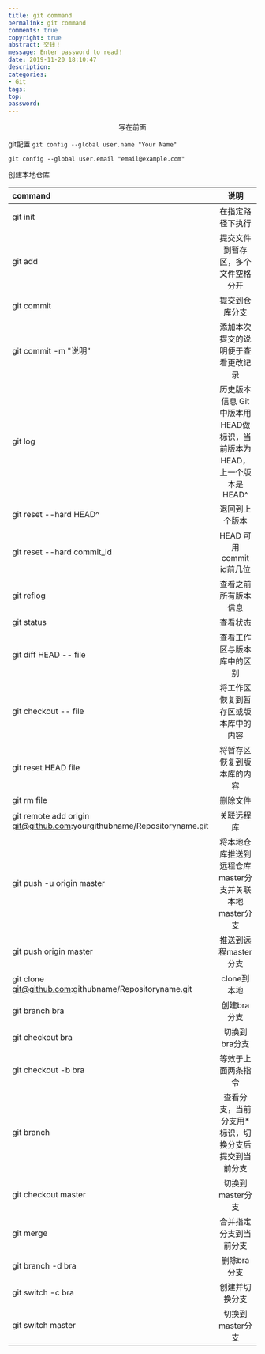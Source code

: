 ```yaml
---
title: git command
permalink: git command
comments: true
copyright: true
abstract: 交钱！
message: Enter password to read！
date: 2019-11-20 18:10:47
description:
categories:
- Git
tags:
top:
password:
---
```

<center>写在前面</center>

<!--more-->

git配置
`git config --global user.name "Your Name"`

`git config --global user.email "email@example.com"`

创建本地仓库

|command|说明|
|:-|:-:|
git init| 在指定路径下执行
git add |提交文件到暂存区，多个文件空格分开
git commit| 提交到仓库分支
git commit -m "说明"| 添加本次提交的说明便于查看更改记录
git log |历史版本信息 Git中版本用HEAD做标识，当前版本为HEAD，上一个版本是HEAD^
git reset --hard HEAD^ | 退回到上个版本
git reset --hard commit_id|  HEAD 可用commit id前几位
git reflog| 查看之前所有版本信息
git status |查看状态
git diff HEAD -- file |查看工作区与版本库中的区别
git checkout -- file  |将工作区恢复到暂存区或版本库中的内容
git reset HEAD file | 将暂存区恢复到版本库的内容
git rm file | 删除文件
git remote add origin git@github.com:yourgithubname/Repositoryname.git |关联远程库
git push -u origin master |将本地仓库推送到远程仓库master分支并关联本地master分支
git push origin master  |推送到远程master分支
git clone git@github.com:githubname/Repositoryname.git |clone到本地
git branch bra | 创建bra分支
git checkout bra | 切换到bra分支
git checkout -b bra|等效于上面两条指令
git branch | 查看分支，当前分支用*标识，切换分支后提交到当前分支
git checkout master |切换到master分支
git merge  |合并指定分支到当前分支
git branch -d bra | 删除bra分支
git switch -c bra | 创建并切换分支
git switch master | 切换到master分支
